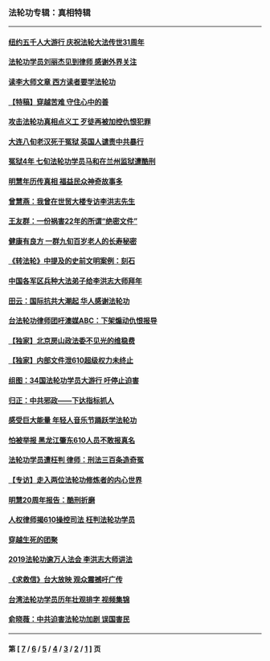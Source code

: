 ### 法轮功专辑：真相特辑
---
#### [纽约五千人大游行 庆祝法轮大法传世31周年](../../pages/nf4389/n13995110.md?08130430) 
#### [法轮功学员刘丽杰见到律师 感谢外界关注](../../pages/nf4389/n13927012.md?08130430) 
#### [读李大师文章 西方读者要学法轮功](../../pages/nf4389/n13925142.md?08130430) 
#### [【特稿】穿越苦难 守住心中的善](../../pages/nf4389/n13784979.md?08130430) 
#### [攻击法轮功真相点义工 歹徒再被加控仇恨犯罪](../../pages/nf4389/n13601019.md?08130430) 
#### [大连八旬老汉死于冤狱 英国人谴责中共暴行](../../pages/nf4389/n13480118.md?08130430) 
#### [冤狱4年 七旬法轮功学员马和在兰州监狱遭酷刑](../../pages/nf4389/n13304688.md?08130430) 
#### [明慧年历传真相 福益民众神奇故事多](../../pages/nf4389/n13294545.md?08130430) 
#### [曾慧燕：我曾在世贸大楼专访李洪志先生](../../pages/nf4389/n12898729.md?08130430) 
#### [王友群：一份祸害22年的所谓“绝密文件”](../../pages/nf4389/n12871750.md?08130430) 
#### [健康有良方 一群九旬百岁老人的长寿秘密](../../pages/nf4389/n12847475.md?08130430) 
#### [《转法轮》中提及的史前文明案例：刻石](../../pages/nf4389/n12758577.md?08130430) 
#### [中国各军区兵种大法弟子给李洪志大师拜年](../../pages/nf4389/n12750047.md?08130430) 
#### [田云：国际抗共大潮起 华人感谢法轮功](../../pages/nf4389/n12357708.md?08130430) 
#### [台法轮功律师团吁澳媒ABC：下架煽动仇恨报导](../../pages/nf4389/n12279917.md?08130430) 
#### [【独家】北京房山政法委不见光的维稳费](../../pages/nf4389/n12031979.md?08130430) 
#### [【独家】内部文件泄610超级权力未终止](../../pages/nf4389/n12023895.md?08130430) 
#### [组图：34国法轮功学员大游行 吁停止迫害](../../pages/nf4389/n11492658.md?08130430) 
#### [归正：中共邪政——下达指标抓人](../../pages/nf4389/n11474770.md?08130430) 
#### [感受巨大能量 年轻人音乐节踊跃学法轮功](../../pages/nf4389/n11441981.md?08130430) 
#### [怕被举报 黑龙江肇东610人员不敢报真名](../../pages/nf4389/n11436499.md?08130430) 
#### [法轮功学员遭枉判 律师：刑法三百条造奇冤](../../pages/nf4389/n11433943.md?08130430) 
#### [【专访】走入两位法轮功修炼者的内心世界](../../pages/nf4389/n11415623.md?08130430) 
#### [明慧20周年报告：酷刑折磨](../../pages/nf4389/n11387954.md?08130430) 
#### [人权律师揭610操控司法 枉判法轮功学员](../../pages/nf4389/n11313370.md?08130430) 
#### [穿越生死的团聚](../../pages/nf4389/n11258922.md?08130430) 
#### [2019法轮功逾万人法会 李洪志大师讲法](../../pages/nf4389/n11265303.md?08130430) 
#### [《求救信》台大放映 观众震撼吁广传](../../pages/nf4389/n10922251.md?08130430) 
#### [台湾法轮功学员历年壮观排字 视频集锦](../../pages/nf4389/n10878789.md?08130430) 
#### [俞晓薇：中共迫害法轮功加剧 误国害民](../../pages/nf4389/n10859260.md?08130430) 

---
#### 第 [ [7](./7.md?08130430) / [6](./6.md?08130430) / [5](./5.md?08130430) / [4](./4.md?08130430) / [3](./3.md?08130430) / [2](./2.md?08130430) / [1](./1.md?08130430) ] 页
